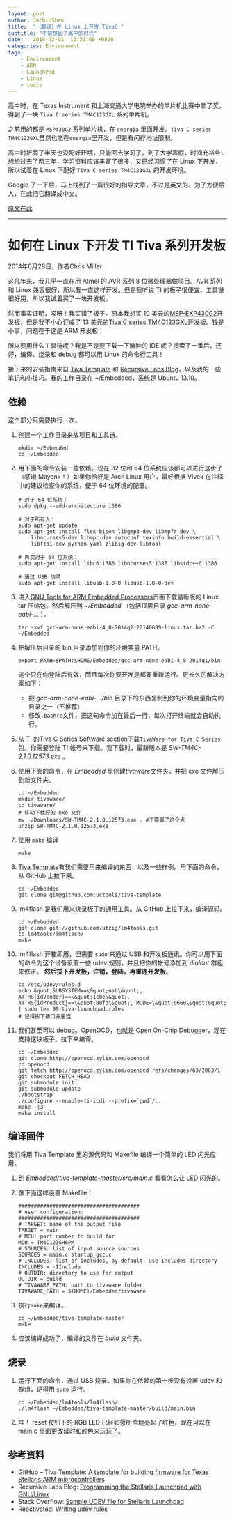 ```yaml
---
layout: post
author: JachinShen
title:  "（翻译）在 Linux 上开发 TivaC "
subtitle: "不禁想起了高中的时光"
date:   2018-02-01  13:21:00 +0800
categories: Environment
tags: 
    - Environment
    - ARM
    - LaunchPad
    - Linux
    - tools
---
```


高中时，在 Texas Instrument 和上海交通大学电院举办的单片机比赛中拿了奖，得到了一块 `Tiva C series TM4C123GXL` 系列单片机。

之前用的都是 `MSP430G2` 系列单片机，在 `energia` 里面开发。`Tiva C series TM4C123GXL`虽然也能在`energia`里开发，但是有闪存地址限制。

高中时折腾了半天也没配好环境，只能回去学习了。到了大学寒假，时间充裕些，想想过去了两三年，学习资料应该丰富了很多，又已经习惯了在 Linux 下开发，所以试着在 Linux 下配好 `Tiva C series TM4C123GXL` 的开发环境。

Google 了一下后，马上找到了一篇很好的指导文章，不过是英文的。为了方便后人，在此把它翻译成中文。

[原文在此](http://chrisrm.com/howto-develop-on-the-ti-tiva-launchpad-using-linux/)

---

# 如何在 Linux 下开发 TI Tiva 系列开发板

2014年6月28日，作者Chris Miller

这几年来，我几乎一直在用 Atmel 的 AVR 系列 8 位微处理器做项目。AVR 系列和 Linux 兼容很好，所以我一直这样开发。但是我听说 TI 的板子很便宜、工具链很好用，所以我试着买了一块开发板。

然而事实证明，哎呀！我买错了板子。原本我想买 10 美元的[MSP-EXP430G2](http://www.ti.com/tool/MSP-EXP430G2)开发板，但是我不小心订成了 13 美元的[Tiva C series TM4C123GXL](http://www.ti.com/tool/ek-tm4c123gxl)开发板。钱是小事，问题在于这是 ARM 开发板！

所以要用什么工具链呢？我是不是要下载一下臃肿的 IDE 呢？搜索了一番后，还好，编译、烧录和 debug 都可以用 Linux 的命令行工具！

接下来的安装指南来自 [Tiva Template](https://github.com/uctools/tiva-template) 和 [Recursive Labs Blog](http://recursive-labs.com/blog/2012/10/28/stellaris-launchpad-gnu-linux-getting-started)，以及我的一些笔记和小技巧。我的工作目录在 ~/Embedded，系统是 Ubuntu 13.10。

## 依赖

这个部分只需要执行一次。

1. 创建一个工作目录来放项目和工具链。

    ```shell
    mkdir ~/Embedded
    cd ~/Embedded
    ```

2. 用下面的命令安装一些依赖。现在 32 位和 64 位系统应该都可以进行这步了（感谢 Mayank！）如果你恰好是 Arch Linux 用户，最好根据 Vivek 在注释中的建议检查你的系统，便于 64 位环境的配置。

    ```shell
    # 对于 64 位系统：
    sudo dpkg --add-architecture i386

    # 对于所有人：
    sudo apt-get update
    sudo apt-get install flex bison libgmp3-dev libmpfr-dev \
        libncurses5-dev libmpc-dev autoconf texinfo build-essential \
        libftdi-dev python-yaml zlib1g-dev libtool

    # 再次对于 64 位系统：
    sudo apt-get install libc6:i386 libncurses5:i386 libstdc++6:i386

    # 通过 USB 烧录
    sudo apt-get install libusb-1.0-0 libusb-1.0-0-dev

    ```

3. 进入[GNU Tools for ARM Embedded Processors](https://launchpad.net/gcc-arm-embedded/+download)页面下载最新版的 Linux tar 压缩包。然后解压到 *~/Embedded* （包括顶层目录 *gcc-arm-none-eabi-...* ）。

    ```shell
    tar -xvf gcc-arm-none-eabi-4_8-2014q2-20140609-linux.tar.bz2 -C ~/Embedded
    ```

4. 把解压后目录的 bin 目录添加到你的环境变量 PATH。

    ```shell
    export PATH=$PATH:$HOME/Embedded/gcc-arm-none-eabi-4_8-2014q1/bin
    ```

    这个只在你登陆后有效，而且每次你要开发是都要重新运行。更长久的解决方案如下：
    - 把 *gcc-arm-none-eabi-.../bin* 目录下的东西复制到你的环境变量指向的目录之一（不推荐）
    - 修改`.bashrc`文件，把这句命令加在最后一行，每次打开终端就会自动执行。

5. 从 TI 的[Tiva C Series Software section](http://software-dl.ti.com/tiva-c/SW-TM4C/latest/index_FDS.html)下载`TivaWare for Tiva C Series`包。你需要登陆 TI 帐号来下载。我下载时，最新版本是 *SW-TM4C-2.1.0.12573.exe* 。

6. 使用下面的命令，在 *Embedded* 里创建*tivaware*文件夹，并把 exe 文件解压到新文件夹。

    ```shell
    cd ~/Embedded
    mkdir tivaware/
    cd tivaware/
    # 移动下载好的 exe 文件
    mv ~/Downloads/SW-TM4C-2.1.0.12573.exe . #不要漏了这个点
    unzip SW-TM4C-2.1.0.12573.exe
    ```

7. 使用 `make` 编译

    ```shell
    make
    ```

8. [Tiva Template](https://github.com/uctools/tiva-template)有我们需要用来编译的东西，以及一些样例。用下面的命令，从 GitHub 上拉下来。

    ```shell
    cd ~/Embedded
    git clone git@github.com:uctools/tiva-template
    ```

9. lm4flash 是我们用来烧录板子的通用工具。从 GitHub 上拉下来，编译源码。

    ```shell
    cd ~/Embedded
    git clone git://github.com/utzig/lm4tools.git
    cd lm4tools/lm4flash/
    make
    ```

10. lm4flash 开箱即用，但需要 `sudo` 来通过 USB 和开发板通讯。你可以用下面的命令为这个设备设置一些 udev 规则，并且把你的帐号添加到 *dialout* 群组来修正。 **然后拔下开发板，注销，登陆，再重连开发板**。

    ```shell
    cd /etc/udev/rules.d
    echo &quot;SUBSYSTEM==\&quot;usb\&quot;, ATTRS{idVendor}==\&quot;1cbe\&quot;, ATTRS{idProduct}==\&quot;00fd\&quot;, MODE=\&quot;0660\&quot;&quot; | sudo tee 99-tiva-launchpad.rules
    # 记得拔下接口并重连
    ```

11. 我们甚至可以 debug。OpenOCD，也就是 Open On-Chip Debugger，现在支持这块板子。拉下来编译。

    ```shell
    cd ~/Embedded
    git clone http://openocd.zylin.com/openocd
    cd openocd
    git fetch http://openocd.zylin.com/openocd refs/changes/63/2063/1
    git checkout FETCH_HEAD
    git submodule init
    git submodule update
    ./bootstrap
    ./configure --enable-ti-icdi --prefix=`pwd`/..
    make -j3
    make install
    ```

## 编译固件

我们将用 Tiva Template 里的源代码和 Makefile 编译一个简单的 LED 闪光应用。

1. 到 *Embedded/tiva-template-master/src/main.c* 看看怎么让 LED 闪光的。
2. 像下面这样设置 Makefile：

    ```shell
    #######################################
    # user configuration:
    #######################################
    # TARGET: name of the output file
    TARGET = main
    # MCU: part number to build for
    MCU = TM4C123GH6PM
    # SOURCES: list of input source sources
    SOURCES = main.c startup_gcc.c
    # INCLUDES: list of includes, by default, use Includes directory
    INCLUDES = -IInclude
    # OUTDIR: directory to use for output
    OUTDIR = build
    # TIVAWARE_PATH: path to tivaware folder
    TIVAWARE_PATH = $(HOME)/Embedded/tivaware
    ```

3. 执行`make`来编译。

    ```shell
    cd ~/Embedded/tiva-template-master
    make
    ```

4. 应该编译成功了，编译的文件在 *build* 文件夹。

## 烧录

1. 运行下面的命令，通过 USB 烧录。如果你在依赖的第十步没有设置 udev 和群组，记得用 `sudo` 运行。

    ```
    cd ~/Embedded/lm4tools/lm4flash/
    ./lm4flash ~/Embedded/tiva-template-master/build/main.bin
    ```

2. 哇！ reset 按钮下的 RGB LED 已经如愿所偿地亮起了红色。现在可以在 main.c 里面更改延时和颜色来玩玩了。

## 参考资料

- GitHub – Tiva Template: [A template for building firmware for Texas Stellaris ARM microcontrollers](https://github.com/uctools/tiva-template)
- Recursive Labs Blog: [Programming the Stellaris Launchpad with GNU/Linux](http://recursive-labs.com/blog/2012/10/28/stellaris-launchpad-gnu-linux-getting-started/)
- Stack Overflow: [Sample UDEV file for Stellaris Launchpad](http://stackoverflow.com/questions/14174601/sample-udev-file-for-stellaris-launchpad)
- Reactivated: [Writing udev rules](http://www.reactivated.net/writing_udev_rules.html#ownership)
